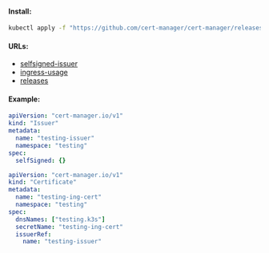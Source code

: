 #### Install:
```bash
kubectl apply -f "https://github.com/cert-manager/cert-manager/releases/download/v1.12.2/cert-manager.yaml"
```

#### URLs:
- [selfsigned-issuer](https://cert-manager.io/docs/configuration/selfsigned/)
- [ingress-usage](https://cert-manager.io/docs/usage/ingress/)
- [releases](https://github.com/cert-manager/cert-manager/releases)

#### Example:
```yaml
apiVersion: "cert-manager.io/v1"
kind: "Issuer"
metadata:
  name: "testing-issuer"
  namespace: "testing"
spec:
  selfSigned: {}
```
```yaml
apiVersion: "cert-manager.io/v1"
kind: "Certificate"
metadata:
  name: "testing-ing-cert"
  namespace: "testing"
spec:
  dnsNames: ["testing.k3s"]
  secretName: "testing-ing-cert"
  issuerRef:
    name: "testing-issuer"
```
